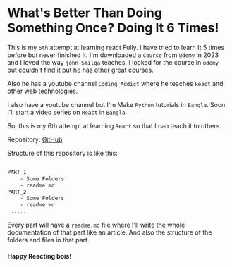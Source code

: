 # What's Better Than Doing Something Once? Doing It 6 Times!

This is my `6th` attempt at learning react Fully. I have tried to learn It 5 times before but never finished it. I'm downloaded a `Course` from `Udemy` in 2023 and I loved the way `john Smilga` teaches. I looked for the course in `udemy` but couldn't find it but he has other great courses. 

Also he has a youtube channel `Coding Addict` where he teaches `React` and other web technologies. 

I also have a youtube channel but I'm Make `Python` tutorials in `Bangla`. Soon i'll start a video series on `React` in `Bangla`. 

So, this is my 6th attempt at learning `React` so that I can teach it to others.

Repository: [GitHub](https://github.com/RishatTalukder/learning_react)

Structure of this repository is like this:

```bash

PART_1
    - Some Folders
    - readme.md
PART_2
    - Some Folders
    - readme.md
 .....

```

Every part will have a `readme.md` file where I'll write the whole documentation of that part like an article. And also the structure of the folders and files in that part.

#### Happy Reacting bois!
